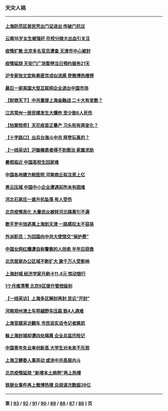 ### 天灾人祸
---
#### [上海防范区居民凭出门证进出 传破门抗议](../../pages/ncid280/n13744846.md) 
#### [云南16岁女生被强奸 在校分娩大出血引关注](../../pages/ncid280/n13744932.md) 
#### [疫情扩散 北京多名官员遭查 天津市中心被封](../../pages/ncid280/n13744729.md) 
#### [疫情延烧 天安门广场暂停当日预约服务21天](../../pages/ncid280/n13744786.md) 
#### [沪专家张文宏称奥密克戎似流感 登微博热搜榜](../../pages/ncid280/n13744510.md) 
#### [最后一家美国大型互联网企业退出中国市场](../../pages/ncid280/n13744579.md) 
#### [【财商天下】中共重提上海金融战 二十大有变数？](../../pages/ncid280/n13744442.md) 
#### [江苏常州一居民楼发生大爆炸 至少致6人死伤](../../pages/ncid280/n13744453.md) 
#### [【拍案惊奇】天花疫苗正量产 习头衔有两变化？](../../pages/ncid280/n13744413.md) 
#### [【十字路口】出兵台海斗中共 拜登玩真的？](../../pages/ncid280/n13744325.md) 
#### [【一线采访】沪脑瘤患者得不到救治 家属求助](../../pages/ncid280/n13744217.md) 
#### [暑假临近 中国高校生回家难](../../pages/ncid280/n13743940.md) 
#### [中国各地建方舱医院 河南商丘拟注资上亿](../../pages/ncid280/n13743837.md) 
#### [黑云压城 中国中小企业遭遇前所未有困难](../../pages/ncid280/n13744053.md) 
#### [河北石家庄一直升机坠落 有人受伤](../../pages/ncid280/n13744147.md) 
#### [北京疫情恶化 大量民众被转河北隔离引不满](../../pages/ncid280/n13744036.md) 
#### [歌手罗中旭逃离上海到天津 一路感叹太不容易](../../pages/ncid280/n13743774.md) 
#### [外派职员：为回国向中共大使馆交“保护费”](../../pages/ncid280/n13743724.md) 
#### [中国女网红曝遭自称警察的人拐卖 半年后获救](../../pages/ncid280/n13743517.md) 
#### [北京居家办公区域不断扩大 逾千万人受影响](../../pages/ncid280/n13743437.md) 
#### [上海封城 经济学家月刷卡11.4元 惊动银行](../../pages/ncid280/n13743344.md) 
#### [1个月难清零 北京9区提升管控级别](../../pages/ncid280/n13743161.md) 
#### [【一线采访】上海多区解封再封 民讥“开封”](../../pages/ncid280/n13743050.md) 
#### [河南郑州渣土车将越野车压扁 致4人遇难](../../pages/ncid280/n13743166.md) 
#### [上海官媒采访翻车 市民说实话令记者尴尬](../../pages/ncid280/n13743010.md) 
#### [躲上海封城却遭四处隔离 企业总监历险记](../../pages/ncid280/n13742979.md) 
#### [中国青年失业率创新高 大学生对未来不乐观](../../pages/ncid280/n13742969.md) 
#### [上海卫健委人事异动 或涉中共高层内斗](../../pages/ncid280/n13742964.md) 
#### [北京疫情延烧 “新增本土病例”再上热搜](../../pages/ncid280/n13742817.md) 
#### [铁链女事件再上微博热搜 总阅读次数超39亿](../../pages/ncid280/n13742497.md) 

---
#### 第 [ [93](./93.md) / [92](./92.md) / [91](./91.md) / [90](./90.md) / [89](./89.md) / [88](./88.md) / [87](./87.md) / [86](./86.md) ] 页

